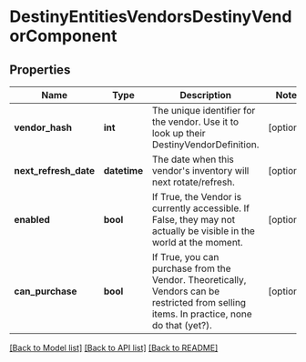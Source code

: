 # DestinyEntitiesVendorsDestinyVendorComponent

## Properties
Name | Type | Description | Notes
------------ | ------------- | ------------- | -------------
**vendor_hash** | **int** | The unique identifier for the vendor.  Use it to look up their DestinyVendorDefinition. | [optional] 
**next_refresh_date** | **datetime** | The date when this vendor&#39;s inventory will next rotate/refresh. | [optional] 
**enabled** | **bool** | If True, the Vendor is currently accessible.      If False, they may not actually be visible in the world at the moment. | [optional] 
**can_purchase** | **bool** | If True, you can purchase from the Vendor.    Theoretically, Vendors can be restricted from selling items.  In practice, none do that (yet?). | [optional] 

[[Back to Model list]](../README.md#documentation-for-models) [[Back to API list]](../README.md#documentation-for-api-endpoints) [[Back to README]](../README.md)


